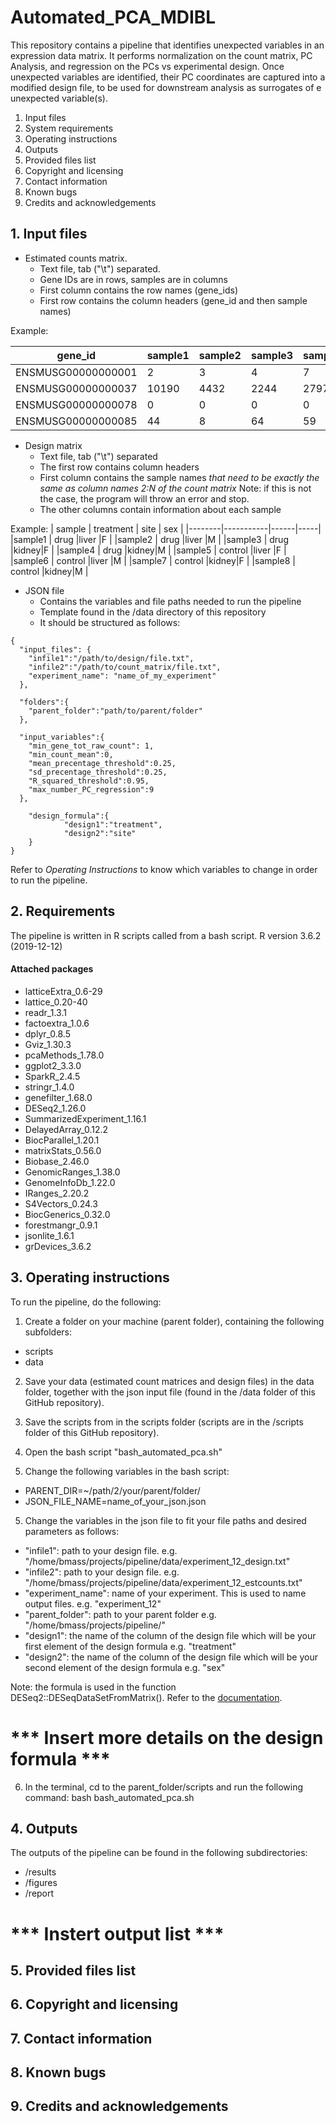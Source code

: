 # Automated_PCA_MDIBL
This repository contains a pipeline that identifies unexpected variables in an expression data matrix. It performs normalization on the count matrix, PC Analysis, and regression on the PCs vs experimental design. Once unexpected variables are identified, their PC coordinates are captured into a modified design file, to be used for downstream analysis as surrogates of e unexpected variable(s).


1. Input files
2. System requirements
3. Operating instructions
4. Outputs
5. Provided files list
6. Copyright and licensing 
7. Contact information
8. Known bugs
9. Credits and acknowledgements


## 1. Input files
- Estimated counts matrix.
  - Text file, tab ("\t") separated.
  - Gene IDs are in rows, samples are in columns
  - First column contains the row names (gene_ids)
  - First row contains the column headers (gene_id and then sample names)

Example:

| gene_id	| sample1	| sample2	| sample3	| sample4	| sample5	| sample6	| sample7	| sample8 |
|---------|---------|---------|---------|---------|---------|---------|---------|---------|
|ENSMUSG00000000001	| 2 | 3 |	4	| 7	| 3	| 5	| 1	| 3 |
|ENSMUSG00000000037	| 10190 | 4432 | 2244 |	2797 | 2540	| 15565	| 4369	| 12606 |
|ENSMUSG00000000078	| 0	| 0	| 0	| 0	| 0	| 0	| 0	| 0 |
|ENSMUSG00000000085	| 44	| 8	| 64	| 59	| 18	| 32	| 37	| 7 |

- Design matrix
  - Text file, tab ("\t") separated
  - The first row contains column headers
  - First column contains the sample names *that need to be exactly the same as column names 2:N of the count matrix*
    Note: if this is not the case, the program will throw an error and stop.
  - The other columns contain information about each sample
  
 Example:
 | sample | treatment | site | sex |
 |--------|-----------|------|-----|
 |sample1 | drug      |liver |F    |
 |sample2 | drug      |liver |M    |
 |sample3 | drug      |kidney|F    |
 |sample4 | drug      |kidney|M    |
 |sample5 | control   |liver |F    |
 |sample6 | control   |liver |M    |
 |sample7 | control   |kidney|F    |
 |sample8 | control   |kidney|M    |

- JSON file
  - Contains the variables and file paths needed to run the pipeline
  - Template found in the /data directory of this repository
  - It should be structured as follows:
  
``` 
{
  "input_files": {
    "infile1":"/path/to/design/file.txt",
    "infile2":"/path/to/count_matrix/file.txt",
    "experiment_name": "name_of_my_experiment"
  },
  
  "folders":{
    "parent_folder":"path/to/parent/folder"
  },
  
  "input_variables":{
    "min_gene_tot_raw_count": 1,
    "min_count_mean":0,
    "mean_precentage_threshold":0.25,
    "sd_precentage_threshold":0.25,
    "R_squared_threshold":0.95,
    "max_number_PC_regression":9
  },
  
    "design_formula":{
            "design1":"treatment",
            "design2":"site"     
    }  
}
```

Refer to *Operating Instructions* to know which variables to change in order to run the pipeline.


## 2. Requirements
The pipeline is written in R scripts called from a bash script.
R version 3.6.2 (2019-12-12)

#### Attached packages
- latticeExtra_0.6-29
- lattice_0.20-40   
- readr_1.3.1    
- factoextra_1.0.6  
- dplyr_0.8.5      
- Gviz_1.30.3    
- pcaMethods_1.78.0  
- ggplot2_3.3.0 
- SparkR_2.4.5               
- stringr_1.4.0  
- genefilter_1.68.0  
- DESeq2_1.26.0    
- SummarizedExperiment_1.16.1
- DelayedArray_0.12.2   
- BiocParallel_1.20.1        
- matrixStats_0.56.0    
- Biobase_2.46.0           
- GenomicRanges_1.38.0     
- GenomeInfoDb_1.22.0   
- IRanges_2.20.2           
- S4Vectors_0.24.3  
- BiocGenerics_0.32.0  
- forestmangr_0.9.1       
- jsonlite_1.6.1   
- grDevices_3.6.2

## 3. Operating instructions

To run the pipeline, do the following:

1. Create a folder on your machine (parent folder), containing the following subfolders:
- scripts
- data

2. Save your data (estimated count matrices and design files) in the data folder, together with the json input file (found in the /data folder of this GitHub repository).

3. Save the scripts from in the scripts folder (scripts are in the /scripts folder of this GitHub repository).

4. Open the bash script "bash_automated_pca.sh"

5. Change the following variables in the bash script:
  - PARENT_DIR=~/path/2/your/parent/folder/
  - JSON_FILE_NAME=name_of_your_json.json
  
 5. Change the variables in the json file to fit your file paths and desired parameters as follows:
  -  "infile1": path to your design file. e.g. "/home/bmass/projects/pipeline/data/experiment_12_design.txt"
  -  "infile2": path to your design file. e.g. "/home/bmass/projects/pipeline/data/experiment_12_estcounts.txt"
  -  "experiment_name": name of your experiment. This is used to name output files. e.g. "experiment_12"
  -  "parent_folder": path to your parent folder e.g. "/home/bmass/projects/pipeline/"
  -  "design1": the name of the column of the design file which will be your first element of the design formula e.g. "treatment"
  -  "design2": the name of the column of the design file which will be your second element of the design formula e.g. "sex"

Note: the formula is used in the function DESeq2::DESeqDataSetFromMatrix(). Refer to the [documentation](https://www.rdocumentation.org/packages/DESeq2/versions/1.12.3/topics/DESeqDataSet-class).

# *** Insert more details on the design formula ***
  
 6. In the terminal, cd to the parent_folder/scripts and run the following command:
 bash bash_automated_pca.sh

## 4. Outputs

The outputs of the pipeline can be found in the following subdirectories:
  - /results
  - /figures
  - /report

# *** Instert output list ***

## 5. Provided files list
## 6. Copyright and licensing 
## 7. Contact information
## 8. Known bugs
## 9. Credits and acknowledgements

